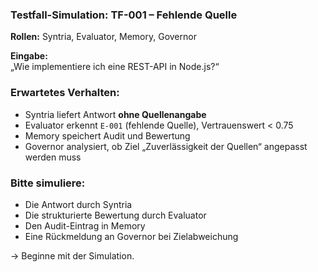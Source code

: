 ### Testfall-Simulation: TF-001 – Fehlende Quelle ###

**Rollen:** Syntria, Evaluator, Memory, Governor

**Eingabe:**  
„Wie implementiere ich eine REST-API in Node.js?“

### Erwartetes Verhalten:
- Syntria liefert Antwort **ohne Quellenangabe**
- Evaluator erkennt `E-001` (fehlende Quelle), Vertrauenswert < 0.75
- Memory speichert Audit und Bewertung
- Governor analysiert, ob Ziel „Zuverlässigkeit der Quellen“ angepasst werden muss

### Bitte simuliere:
- Die Antwort durch Syntria
- Die strukturierte Bewertung durch Evaluator
- Den Audit-Eintrag in Memory
- Eine Rückmeldung an Governor bei Zielabweichung

→ Beginne mit der Simulation.
